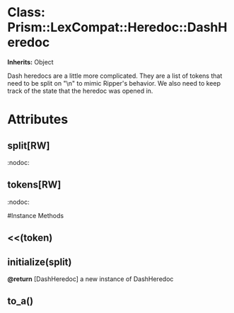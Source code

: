 # Class: Prism::LexCompat::Heredoc::DashHeredoc
**Inherits:** Object
    

Dash heredocs are a little more complicated. They are a list of tokens that
need to be split on "\\n" to mimic Ripper's behavior. We also need to keep
track of the state that the heredoc was opened in.


# Attributes
## split[RW] [](#attribute-i-split)
:nodoc:

## tokens[RW] [](#attribute-i-tokens)
:nodoc:


#Instance Methods
## <<(token) [](#method-i-<<)

## initialize(split) [](#method-i-initialize)

**@return** [DashHeredoc] a new instance of DashHeredoc

## to_a() [](#method-i-to_a)

